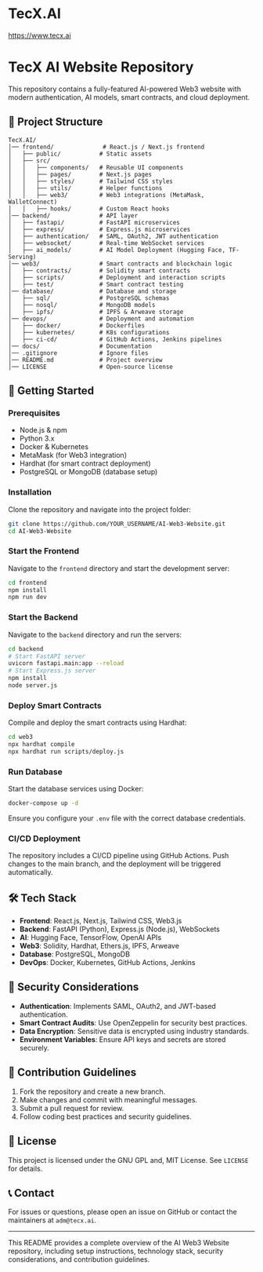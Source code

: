 # TecX.AI
https://www.tecx.ai
# TecX AI Website Repository

This repository contains a fully-featured AI-powered Web3 website with modern authentication, AI models, smart contracts, and cloud deployment.

## 📂 Project Structure

```
TecX.AI/
│── frontend/              # React.js / Next.js frontend
│   ├── public/           # Static assets
│   ├── src/
│   │   ├── components/   # Reusable UI components
│   │   ├── pages/        # Next.js pages
│   │   ├── styles/       # Tailwind CSS styles
│   │   ├── utils/        # Helper functions
│   │   ├── web3/         # Web3 integrations (MetaMask, WalletConnect)
│   │   ├── hooks/        # Custom React hooks
│── backend/              # API layer
│   ├── fastapi/          # FastAPI microservices
│   ├── express/          # Express.js microservices
│   ├── authentication/   # SAML, OAuth2, JWT authentication
│   ├── websocket/        # Real-time WebSocket services
│   ├── ai_models/        # AI Model Deployment (Hugging Face, TF-Serving)
│── web3/                 # Smart contracts and blockchain logic
│   ├── contracts/        # Solidity smart contracts
│   ├── scripts/          # Deployment and interaction scripts
│   ├── test/             # Smart contract testing
│── database/             # Database and storage
│   ├── sql/              # PostgreSQL schemas
│   ├── nosql/            # MongoDB models
│   ├── ipfs/             # IPFS & Arweave storage
│── devops/               # Deployment and automation
│   ├── docker/           # Dockerfiles
│   ├── kubernetes/       # K8s configurations
│   ├── ci-cd/            # GitHub Actions, Jenkins pipelines
│── docs/                 # Documentation
│── .gitignore            # Ignore files
│── README.md             # Project overview
│── LICENSE               # Open-source license
```

## 🚀 Getting Started

### Prerequisites
- Node.js & npm
- Python 3.x
- Docker & Kubernetes
- MetaMask (for Web3 integration)
- Hardhat (for smart contract deployment)
- PostgreSQL or MongoDB (database setup)

### Installation
Clone the repository and navigate into the project folder:
```sh
git clone https://github.com/YOUR_USERNAME/AI-Web3-Website.git
cd AI-Web3-Website
```

### Start the Frontend
Navigate to the `frontend` directory and start the development server:
```sh
cd frontend
npm install
npm run dev
```

### Start the Backend
Navigate to the `backend` directory and run the servers:
```sh
cd backend
# Start FastAPI server
uvicorn fastapi.main:app --reload
# Start Express.js server
npm install
node server.js
```

### Deploy Smart Contracts
Compile and deploy the smart contracts using Hardhat:
```sh
cd web3
npx hardhat compile
npx hardhat run scripts/deploy.js
```

### Run Database
Start the database services using Docker:
```sh
docker-compose up -d
```
Ensure you configure your `.env` file with the correct database credentials.

### CI/CD Deployment
The repository includes a CI/CD pipeline using GitHub Actions. Push changes to the main branch, and the deployment will be triggered automatically.

## 🛠️ Tech Stack
- **Frontend**: React.js, Next.js, Tailwind CSS, Web3.js
- **Backend**: FastAPI (Python), Express.js (Node.js), WebSockets
- **AI**: Hugging Face, TensorFlow, OpenAI APIs
- **Web3**: Solidity, Hardhat, Ethers.js, IPFS, Arweave
- **Database**: PostgreSQL, MongoDB
- **DevOps**: Docker, Kubernetes, GitHub Actions, Jenkins

## 🔐 Security Considerations
- **Authentication**: Implements SAML, OAuth2, and JWT-based authentication.
- **Smart Contract Audits**: Use OpenZeppelin for security best practices.
- **Data Encryption**: Sensitive data is encrypted using industry standards.
- **Environment Variables**: Ensure API keys and secrets are stored securely.

## 🤝 Contribution Guidelines
1. Fork the repository and create a new branch.
2. Make changes and commit with meaningful messages.
3. Submit a pull request for review.
4. Follow coding best practices and security guidelines.

## 📜 License
This project is licensed under the GNU GPL and, MIT License. See `LICENSE` for details.

## 📞 Contact
For issues or questions, please open an issue on GitHub or contact the maintainers at `adm@tecx.ai`.

---

This README provides a complete overview of the AI Web3 Website repository, including setup instructions, technology stack, security considerations, and contribution guidelines.
